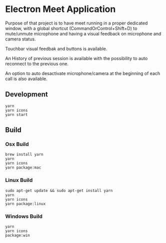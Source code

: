 # Electron Meet Application

Purpose of that project is to have meet running
in a proper dedicated window, with a global shortcut
(CommandOrControl+Shift+D) to mute/unmute microphone
and having a visual feedback on microphone and camera status.

Touchbar visual feedbak and buttons is available.

An History of previous session is available with the possibility to
auto reconnect to the previous one.

An option to auto desactivate microphone/camera at the
beginning of each call is also available.

## Development

```
yarn
yarn icons
yarn start
```

## Build

### Osx Build

```
brew install yarn
yarn
yarn icons
yarn package:mac
```

### Linux Build
```
sudo apt-get update && sudo apt-get install yarn
yarn
yarn icons
yarn package:linux
```

### Windows Build
```
yarn
yarn icons
package:win
```
